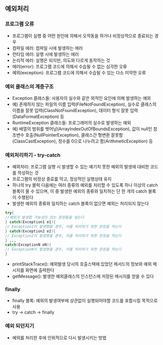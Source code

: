 ## 예외처리
### 프로그램 오류

- 프로그램이 실행 중 어떤 원인에 의해서 오작동을 하거나 비정상적으로 종료되는 경우
- 컴파일 에러: 컴파일 시에 발생하는 에러
- 런타임 에러: 실행 시에 발생하는 에러
- 논리적 에러: 실행은 되지만, 의도와 다르게 동작하는 것
- 에러(error): 프로그램 코드에 의해서 수습될 수 없는 심각한 오류
- 예외(exception): 프로그램 코드에 의해서 수습될 수 있는 다소 미약한 오류

### 예외 클래스의 계층구조

- Exception 클래스들: 사용자의 실수와 같은 외적인 요인에 의해 발생하는 예외
- 예) 존재하지 않는 파일의 이름 입력(FileNotFoundException), 실수로 클래스의 이름을 잘못 입력(ClassNotFoundException), 데이터 형식 잘못 입력(DataFormatException) 등
- RuntimeException 클래스들: 프로그래머의 실수로 발생하는 예외
- 예) 배열의 범위를 벗어남(ArrayIndexOutOfBoundsException), 값이 null인 참조변수 호출(NullPointerException), 클래스간 형변환 잘못함(ClassCastException), 정수를 0으로 나누려고 함(ArithmeticException) 등

### 예외처리하기 - try-catch

- 예외처리: 프로그램 실행 시 발생할 수 있는 예기치 못한 예외의 발생에 대비한 코드를 작성하는 것
- 프로그램의 비정상 종료를 막고, 정상적인 실행상태 유지
- 하나의 try 블럭 다음에는 여러 종류의 예외를 처리할 수 있도록 하나 이상의 catch 블록이 올 수 있으며, 이 중 발생한 예외의 종류와 일치하는 단 한 개의 catch 블록이 수행된다
- 발생한 예외의 종류와 일치하는 catch 블록이 없으면 예외는 처리되지 않는다

``` java
try{
//예외가 발생할 가능성이 있는 문장들을 넣는다
} catch(Exception1 e1){
// Exception1이 발생했을 경우, 이를 처리하기 위한 문장을 적는다
} catch(Exception2 e2){
// Exception2이 발생했을 경우, 이를 처리하기 위한 문장을 적는다
} ...
catch(ExceptionN eN){
// ExceptionN이 발생했을 경우, 이를 처리하기 위한 문장을 적는다
}

```

- printStackTrace(): 예외발생 당시의 호출스택에 있었던 메서드의 정보와 예외 메시지를 화면에 출력한다
- getMessage(): 발생한 예외클래스의 인스턴스에 저장된 메시지를 얻을 수 있다

### finally

- finally 블록: 예외의 발생여부에 상관없이 실행되어야할 코드를 포함시킬 목적으로 사용
- try -> catch -> finally

### 예외 되던지기

- 예외를 처리한 후에 인위적으로 다시 발생시키는 방법
